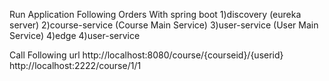 

Run Application Following Orders With spring boot 
1)discovery (eureka server)
2)course-service (Course Main Service)
3)user-service (User Main Service)
4)edge 4)user-service 

Call Following url 
http://localhost:8080/course/{courseid}/{userid}
http://localhost:2222/course/1/1
